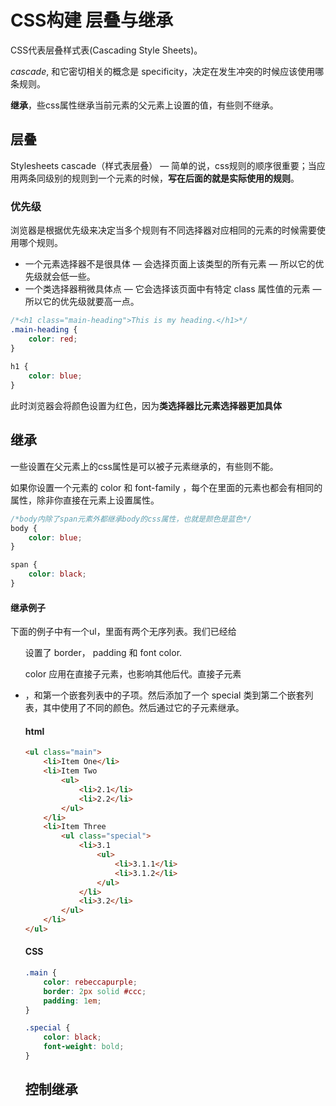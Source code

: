 # CSS构建 层叠与继承

CSS代表层叠样式表(Cascading Style Sheets)。

<em>cascade</em>, 和它密切相关的概念是 specificity，决定在发生冲突的时候应该使用哪条规则。

<strong>继承</strong>，些css属性继承当前元素的父元素上设置的值，有些则不继承。

## 层叠

Stylesheets cascade（样式表层叠） — 简单的说，css规则的顺序很重要；当应用两条同级别的规则到一个元素的时候，<strong>写在后面的就是实际使用的规则</strong>。

### 优先级

浏览器是根据优先级来决定当多个规则有不同选择器对应相同的元素的时候需要使用哪个规则。

- 一个元素选择器不是很具体 — 会选择页面上该类型的所有元素 — 所以它的优先级就会低一些。
- 一个类选择器稍微具体点 — 它会选择该页面中有特定 class 属性值的元素 — 所以它的优先级就要高一点。

```CSS
/*<h1 class="main-heading">This is my heading.</h1>*/
.main-heading { 
    color: red; 
}
        
h1 { 
    color: blue; 
}
```

此时浏览器会将颜色设置为红色，因为<strong>类选择器比元素选择器更加具体</strong>

## 继承

 一些设置在父元素上的css属性是可以被子元素继承的，有些则不能。

 如果你设置一个元素的 color 和 font-family ，每个在里面的元素也都会有相同的属性，除非你直接在元素上设置属性。

```CSS
/*body内除了span元素外都继承body的css属性，也就是颜色是蓝色*/
body {
    color: blue;
}

span {
    color: black;
}
```

#### 继承例子

下面的例子中有一个ul，里面有两个无序列表。我们已经给 <ul> 设置了 border， padding 和 font color.

color 应用在直接子元素，也影响其他后代。直接子元素<li>，和第一个嵌套列表中的子项。然后添加了一个 special 类到第二个嵌套列表，其中使用了不同的颜色。然后通过它的子元素继承。

#### html

```HTML
<ul class="main">
    <li>Item One</li>
    <li>Item Two
        <ul>
            <li>2.1</li>
            <li>2.2</li>
        </ul>
    </li>
    <li>Item Three
        <ul class="special">
            <li>3.1
                <ul>
                    <li>3.1.1</li>
                    <li>3.1.2</li>
                </ul>
            </li>
            <li>3.2</li>
        </ul>
    </li>
</ul>
```

#### CSS

```CSS
.main {
    color: rebeccapurple;
    border: 2px solid #ccc;
    padding: 1em;
}

.special {
    color: black;
    font-weight: bold;
}
```

## 控制继承

